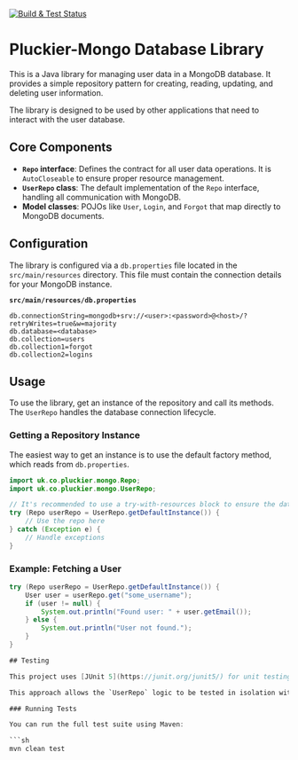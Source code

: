 [![Build & Test Status](https://github.com/TonyKennah/PluckierMongo/actions/workflows/maven.yml/badge.svg)](https://github.com/TonyKennah/PluckierMongo/actions/workflows/maven.yml)

# Pluckier-Mongo Database Library

This is a Java library for managing user data in a MongoDB database. It provides a simple repository pattern for creating, reading, updating, and deleting user information.

The library is designed to be used by other applications that need to interact with the user database.

## Core Components

*   **`Repo` interface**: Defines the contract for all user data operations. It is `AutoCloseable` to ensure proper resource management.
*   **`UserRepo` class**: The default implementation of the `Repo` interface, handling all communication with MongoDB.
*   **Model classes**: POJOs like `User`, `Login`, and `Forgot` that map directly to MongoDB documents.

## Configuration

The library is configured via a `db.properties` file located in the `src/main/resources` directory. This file must contain the connection details for your MongoDB instance.

**`src/main/resources/db.properties`**
```properties
db.connectionString=mongodb+srv://<user>:<password>@<host>/?retryWrites=true&w=majority
db.database=<database>
db.collection=users
db.collection1=forgot
db.collection2=logins
```

## Usage

To use the library, get an instance of the repository and call its methods. The `UserRepo` handles the database connection lifecycle.

### Getting a Repository Instance

The easiest way to get an instance is to use the default factory method, which reads from `db.properties`.

```java
import uk.co.pluckier.mongo.Repo;
import uk.co.pluckier.mongo.UserRepo;

// It's recommended to use a try-with-resources block to ensure the database connection is always closed.
try (Repo userRepo = UserRepo.getDefaultInstance()) {
    // Use the repo here
} catch (Exception e) {
    // Handle exceptions
}
```

### Example: Fetching a User

```java
try (Repo userRepo = UserRepo.getDefaultInstance()) {
    User user = userRepo.get("some_username");
    if (user != null) {
        System.out.println("Found user: " + user.getEmail());
    } else {
        System.out.println("User not found.");
    }
}

## Testing

This project uses [JUnit 5](https://junit.org/junit5/) for unit testing and [Mockito](https://site.mockito.org/) for mocking database dependencies.

This approach allows the `UserRepo` logic to be tested in isolation without needing a real or in-memory database. The tests simulate the behavior of the MongoDB driver, making them extremely fast and reliable.

### Running Tests

You can run the full test suite using Maven:

```sh
mvn clean test
```
